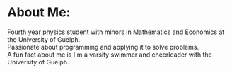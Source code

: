 # About Me:
Fourth year physics student with minors in Mathematics and Economics at the University of Guelph.<br>Passionate about programming and applying it to solve problems.<br>A fun fact about me is I'm a varsity swimmer and cheerleader with the University of Guelph.

